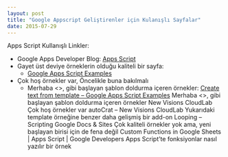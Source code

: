 ```yaml
---
layout: post
title: "Google Appscript Geliştirenler için Kulanışlı Sayfalar"
date: 2015-07-29
---
```


Apps Script Kullanışlı Linkler:

- Google Apps Developer Blog: [Apps Script](https://gsuite-developers.googleblog.com/search/label/Apps%20Script)
- Gayet üst deviye örneklerin olduğu kaliteli bir sayfa:
  - [Google Apps Script Examples](https://sites.google.com/site/scriptsexamples/)
- Çok hoş örnekler var, Öncelikle buna bakılmalı
  - Merhaba <<isim>>, gibi başlayan şablon doldurma içeren örnekler: [Create text from template – Google Apps Script Examples](https://sites.google.com/site/scriptsexamples/custom-methods/create-text-from-template)
Merhaba <<isim>>, gibi başlayan şablon doldurma içeren örnekler
New Visions CloudLab
Çok hoş örnekler var
autoCrat – New Visions CloudLab
Yukarıdaki template örneğine benzer daha gelişmiş bir add-on
Looping – Scripting Google Docs & Sites
Çok kaliteli örnekler yok ama, yeni başlayan birisi için de fena değil
Custom Functions in Google Sheets   |   Apps Script   |   Google Developers
Apps Script’te fonksiyonlar nasıl yazılır bir örnek
